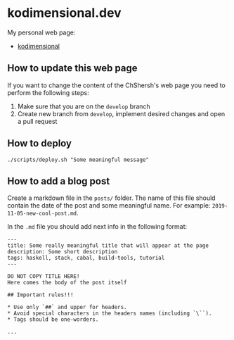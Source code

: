# kodimensional.dev

My personal web page:

+ [kodimensional](http://kodimensional.dev/)

## How to update this web page

If you want to change the content of the ChShersh's web page you need to perform
the following steps:

1. Make sure that you are on the `develop` branch
2. Create new branch from `develop`, implement desired changes and open a pull request

## How to deploy

```
./scripts/deploy.sh "Some meaningful message"
```

## How to add a blog post

Create a markdown file in the `posts/`
folder. The name of this file should contain the date of the post and some
meaningful name. For example: `2019-11-05-new-cool-post.md`.

In the `.md` file you should add next info in the following format:

```
---
title: Some really meaningful title that will appear at the page
description: Some short description
tags: haskell, stack, cabal, build-tools, tutorial
---

DO NOT COPY TITLE HERE!
Here comes the body of the post itself

## Important rules!!!

* Use only `##` and upper for headers.
* Avoid special characters in the headers names (including `\``).
* Tags should be one-worders.

...

```

